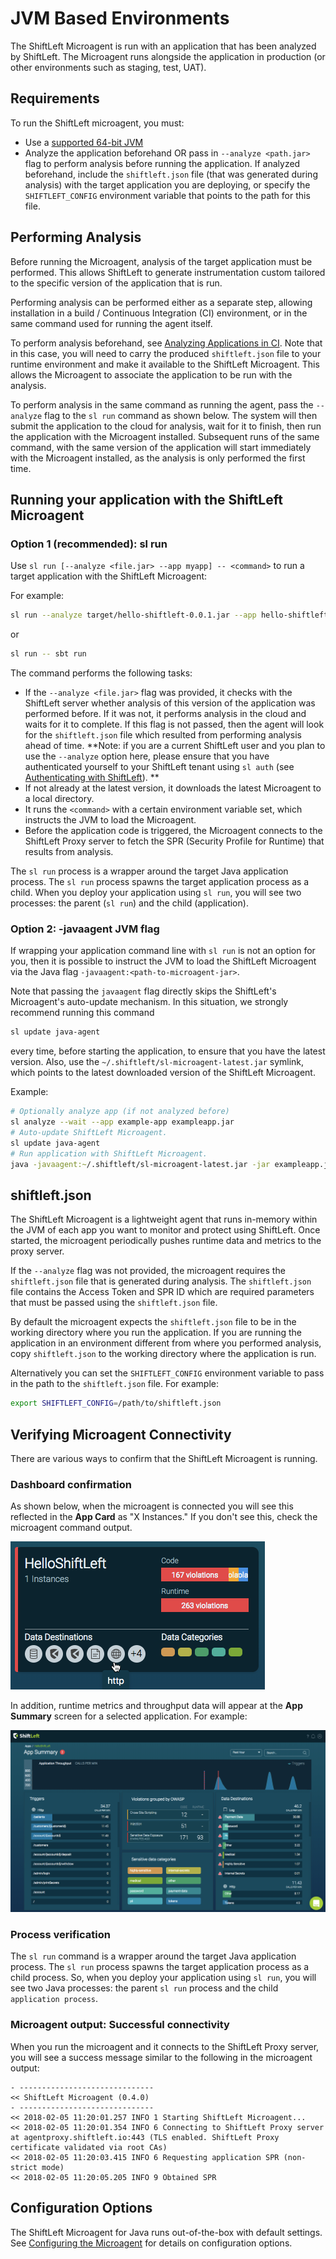 # JVM Based Environments

The ShiftLeft Microagent is run with an application that has been analyzed by ShiftLeft. The Microagent runs alongside the application in production (or other environments such as staging, test, UAT).

## Requirements

To run the ShiftLeft microagent, you must:
- Use a [supported 64-bit JVM](../../introduction/requirements.md)
- Analyze the application beforehand OR pass in `--analyze <path.jar>` flag to perform analysis before running the application. If analyzed beforehand, include the `shiftleft.json` file (that was generated during analysis) with the target application you are deploying, or specify the `SHIFTLEFT_CONFIG` environment variable that points to the path for this file.

## Performing Analysis

Before running the Microagent, analysis of the target application must be performed. This allows ShiftLeft to generate instrumentation custom tailored to the specific version of the application that is run.

Performing analysis can be performed either as a separate step, allowing installation in a build / Continuous Integration (CI) environment, or in the same command used for running the agent itself.

To perform analysis beforehand, see [Analyzing Applications in CI](../../using-inspect-protect/inspect/analyzing-applications-in-ci.md). Note that in this case, you will need to carry the produced `shiftleft.json` file to your runtime environment and make it available to the ShiftLeft Microagent. This allows the Microagent to associate the application to be run with the analysis.

To perform analysis in the same command as running the agent, pass the `--analyze` flag to the `sl run` command as shown below. The system will then submit the application to the cloud for analysis, wait for it to finish, then run the application with the Microagent installed. Subsequent runs of the same command, with the same version of the application will start immediately with the Microagent installed, as the analysis is only performed the first time.

## Running your application with the ShiftLeft Microagent

### Option 1 (recommended): sl run

Use `sl run [--analyze <file.jar> --app myapp] -- <command>` to run a target application with the ShiftLeft Microagent:

For example:

```bash
sl run --analyze target/hello-shiftleft-0.0.1.jar --app hello-shiftleft -- java -jar target/hello-shiftleft-0.0.1.jar
```

or

```bash
sl run -- sbt run
```

The command performs the following tasks:

* If the `--analyze <file.jar>` flag was provided, it checks with the ShiftLeft server whether analysis of this version of the application was performed before. If it was not, it performs analysis in the cloud and waits for it to complete. If this flag is not passed, then the agent will look for the `shiftleft.json` file which resulted from performing analysis ahead of time. **Note: if you are a current ShiftLeft user and you plan to use the `--analyze` option here, please ensure that you have authenticated yourself to your ShiftLeft tenant using `sl auth` (see [Authenticating with ShiftLeft](../../using-inspect-protect/using-cli/authenticating.md)).
**
* If not already at the latest version, it downloads the latest Microagent to a local directory.
* It runs the `<command>` with a certain environment variable set, which instructs the JVM to load the Microagent.
* Before the application code is triggered, the Microagent connects to the ShiftLeft Proxy server to fetch the SPR (Security Profile for Runtime) that results from analysis.

The `sl run` process is a wrapper around the target Java application process. The `sl run` process spawns the target application process as a child. When you deploy your application using `sl run`, you will see two processes: the parent (`sl run`) and the child (application).

### Option 2: -javaagent JVM flag

If wrapping your application command line with `sl run` is not an option for you, then it is possible to instruct the JVM to load the ShiftLeft Microagent via the Java flag `-javaagent:<path-to-microagent-jar>`.

Note that passing the `javaagent` flag directly skips the ShiftLeft's Microagent's auto-update mechanism. In this situation, we strongly recommend running this command

```bash
sl update java-agent
```

every time, before starting the application, to ensure that you have the latest version. Also, use the `~/.shiftleft/sl-microagent-latest.jar` symlink, which points to the latest downloaded version of the ShiftLeft Microagent.

Example:

```bash
# Optionally analyze app (if not analyzed before)
sl analyze --wait --app example-app exampleapp.jar
# Auto-update ShiftLeft Microagent.
sl update java-agent
# Run application with ShiftLeft Microagent.
java -javaagent:~/.shiftleft/sl-microagent-latest.jar -jar exampleapp.jar
```

## shiftleft.json

The ShiftLeft Microagent is a lightweight agent that runs in-memory within the JVM of each app you want to monitor and protect using ShiftLeft. Once started, the microagent periodically pushes runtime data and metrics to the proxy server.

If the `--analyze` flag was not provided, the microagent requires the `shiftleft.json` file that is generated during analysis. The `shiftleft.json` file contains the Access Token and SPR ID which are required parameters that must be passed using the `shiftleft.json` file.

By default the microagent expects the `shiftleft.json` file to be in the working directory where you run the application. If you are running the application in an environment different from where you performed analysis, copy `shiftleft.json` to the working directory where the application is run. 

Alternatively you can set the `SHIFTLEFT_CONFIG` environment variable to pass in the path to the `shiftleft.json` file. For example: 

```bash
export SHIFTLEFT_CONFIG=/path/to/shiftleft.json
```

## Verifying Microagent Connectivity

There are various ways to confirm that the ShiftLeft Microagent is running.

### Dashboard confirmation

As shown below, when the microagent is connected you will see this reflected in the **App Card** as "X Instances." If you don't see this, check the microagent command output.

![App Card](img/app-card.png)

In addition, runtime metrics and throughput data will appear at the **App Summary** screen for a selected application. For example:

![App Summary](img/app-sum.png)

### Process verification

The `sl run` command is a wrapper around the target Java application process. The `sl run` process spawns the target application process as a child process. So, when you deploy your application using `sl run`, you will see two Java processes: the parent `sl run` process and the child `application process`.

### Microagent output: Successful connectivity

When you run the microagent and it connects to the ShiftLeft Proxy server, you will see a success message similar to the following in the microagent output:

```
- ------------------------------
<< ShiftLeft Microagent (0.4.0)
- ------------------------------
<< 2018-02-05 11:20:01.257 INFO 1 Starting ShiftLeft Microagent...
<< 2018-02-05 11:20:01.354 INFO 6 Connecting to ShiftLeft Proxy server at agentproxy.shiftleft.io:443 (TLS enabled. ShiftLeft Proxy certificate validated via root CAs)
<< 2018-02-05 11:20:03.415 INFO 6 Requesting application SPR (non-strict mode)
<< 2018-02-05 11:20:05.205 INFO 9 Obtained SPR
```

## Configuration Options

The ShiftLeft Microagent for Java runs out-of-the-box with default settings. See [Configuring the Microagent](configuring-the-microagent.md) for details on configuration options.
